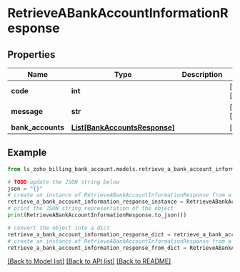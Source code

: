 # RetrieveABankAccountInformationResponse


## Properties

Name | Type | Description | Notes
------------ | ------------- | ------------- | -------------
**code** | **int** |  | [optional] [readonly] 
**message** | **str** |  | [optional] [readonly] 
**bank_accounts** | [**List[BankAccountsResponse]**](BankAccountsResponse.md) |  | [optional] 

## Example

```python
from ls_zoho_billing_bank_account.models.retrieve_a_bank_account_information_response import RetrieveABankAccountInformationResponse

# TODO update the JSON string below
json = "{}"
# create an instance of RetrieveABankAccountInformationResponse from a JSON string
retrieve_a_bank_account_information_response_instance = RetrieveABankAccountInformationResponse.from_json(json)
# print the JSON string representation of the object
print(RetrieveABankAccountInformationResponse.to_json())

# convert the object into a dict
retrieve_a_bank_account_information_response_dict = retrieve_a_bank_account_information_response_instance.to_dict()
# create an instance of RetrieveABankAccountInformationResponse from a dict
retrieve_a_bank_account_information_response_from_dict = RetrieveABankAccountInformationResponse.from_dict(retrieve_a_bank_account_information_response_dict)
```
[[Back to Model list]](../README.md#documentation-for-models) [[Back to API list]](../README.md#documentation-for-api-endpoints) [[Back to README]](../README.md)


